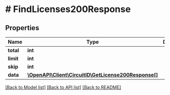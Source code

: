 # # FindLicenses200Response

## Properties

Name | Type | Description | Notes
------------ | ------------- | ------------- | -------------
**total** | **int** |  |
**limit** | **int** |  |
**skip** | **int** |  |
**data** | [**\OpenAPI\Client\CircuitID\GetLicense200Response[]**](GetLicense200Response.md) |  |

[[Back to Model list]](../../README.md#models) [[Back to API list]](../../README.md#endpoints) [[Back to README]](../../README.md)
